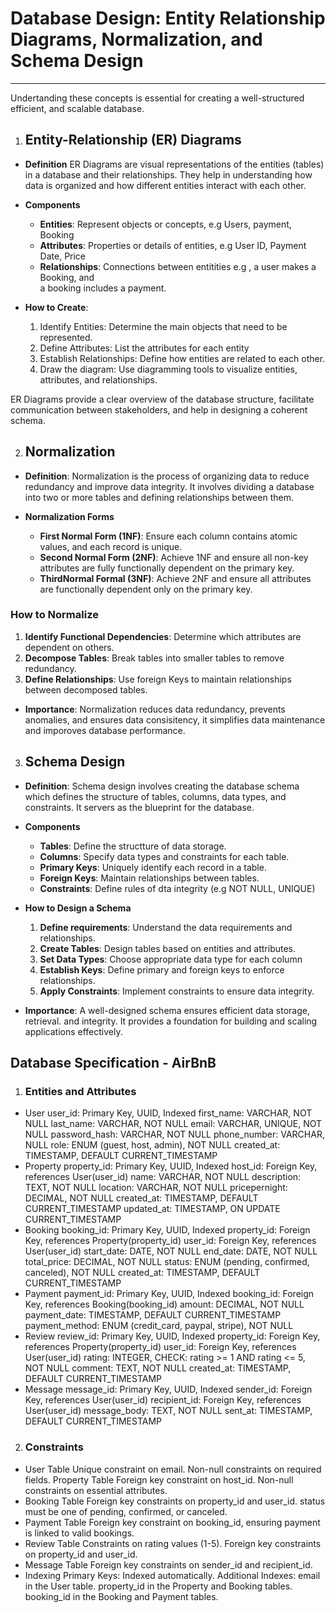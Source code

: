 # Database Design: Entity Relationship Diagrams, Normalization, and Schema Design
***
Undertanding these concepts is essential for creating a well-structured efficient, and scalable database.

1. ## Entity-Relationship (ER) Diagrams
- __Definition__ ER Diagrams are visual representations of the entities (tables) in a database and their relationships. They help in understanding how data is organized and how different entities interact with each other.

- __Components__
    - __Entities__: Represent objects or concepts, e.g Users, payment, Booking
    - __Attributes__: Properties or details of entities, e.g User ID, Payment Date, Price
    - __Relationships__: Connections between entitities e.g , a user makes a Booking, and   
            a booking includes a payment. 

- __How to Create__:
    1. Identify Entities: Determine the main objects that need to be represented.
    2. Define Attributes: List the attributes for each entity
    3. Establish Relationships: Define how entities are related to each other.
    4. Draw the diagram: Use diagramming tools to visualize entities, attributes, and relationships.

ER Diagrams provide a clear overview of the database structure, facilitate communication between stakeholders, and help in designing a coherent schema.

2. ## Normalization
- __Definition__: Normalization is the process of organizing data to reduce redundancy and improve data integrity. It involves dividing a database into two or more tables and defining relationships between them.

- __Normalization Forms__
    - __First Normal Form (1NF)__: Ensure each column contains atomic values, and each record is unique.
    - __Second Normal Form (2NF)__: Achieve 1NF and ensure all non-key attributes are fully functionally dependent on the primary key.
    - __ThirdNormal Formal (3NF)__: Achieve 2NF and ensure all attributes are functionally dependent only on the primary key.

### How to  Normalize
1. __Identify Functional Dependencies__: Determine which attributes are dependent on others.
2. __Decompose Tables__: Break tables into smaller tables to remove redundancy.
3. __Define Relationships__: Use foreign Keys to maintain relationships between decomposed tables.
- __Importance__: Normalization reduces data redundancy, prevents anomalies, and ensures data consisitency, it simplifies data maintenance and imporoves database performance.

3. ## Schema Design
- __Definition__: Schema design involves creating the database schema which defines the structure
of tables, columns, data types, and constraints. It servers as the blueprint for the database.

- __Components__
    - __Tables__: Define the structture of data storage.
    - __Columns__: Specify data types and constraints for each table.
    - __Primary Keys__: Uniquely identify each record in a table.
    - __Foreign Keys__: Maintain relationships between tables.
    - __Constraints__: Define rules of dta integrity (e.g NOT NULL, UNIQUE)

- __How to Design a Schema__
    1. __Define requirements__: Understand the data requirements and relationships.
    2. __Create Tables__: Design tables based on entities and attributes.
    3. __Set Data Types__: Choose appropriate data type for each column
    4. __Establish Keys__: Define primary and foreign keys to enforce relationships.
    5. __Apply Constraints__: Implement constraints to ensure data integrity.
- __Importance__: A well-designed schema ensures efficient data storage, retrieval. and integrity. It provides a foundation for building and scaling applications effectively.


## Database Specification - AirBnB
1. ### Entities and Attributes
- User
    user_id: Primary Key, UUID, Indexed
    first_name: VARCHAR, NOT NULL
    last_name: VARCHAR, NOT NULL
    email: VARCHAR, UNIQUE, NOT NULL
    password_hash: VARCHAR, NOT NULL
    phone_number: VARCHAR, NULL
    role: ENUM (guest, host, admin), NOT NULL
    created_at: TIMESTAMP, DEFAULT CURRENT_TIMESTAMP
- Property
    property_id: Primary Key, UUID, Indexed
    host_id: Foreign Key, references User(user_id)
    name: VARCHAR, NOT NULL
    description: TEXT, NOT NULL
    location: VARCHAR, NOT NULL
    pricepernight: DECIMAL, NOT NULL
    created_at: TIMESTAMP, DEFAULT CURRENT_TIMESTAMP
    updated_at: TIMESTAMP, ON UPDATE CURRENT_TIMESTAMP
- Booking
    booking_id: Primary Key, UUID, Indexed
    property_id: Foreign Key, references Property(property_id)
    user_id: Foreign Key, references User(user_id)
    start_date: DATE, NOT NULL
    end_date: DATE, NOT NULL
    total_price: DECIMAL, NOT NULL
    status: ENUM (pending, confirmed, canceled), NOT NULL
    created_at: TIMESTAMP, DEFAULT CURRENT_TIMESTAMP
- Payment
    payment_id: Primary Key, UUID, Indexed
    booking_id: Foreign Key, references Booking(booking_id)
    amount: DECIMAL, NOT NULL
    payment_date: TIMESTAMP, DEFAULT CURRENT_TIMESTAMP
    payment_method: ENUM (credit_card, paypal, stripe), NOT NULL
- Review
    review_id: Primary Key, UUID, Indexed
    property_id: Foreign Key, references Property(property_id)
    user_id: Foreign Key, references User(user_id)
    rating: INTEGER, CHECK: rating >= 1 AND rating <= 5, NOT NULL
    comment: TEXT, NOT NULL
    created_at: TIMESTAMP, DEFAULT CURRENT_TIMESTAMP
- Message
    message_id: Primary Key, UUID, Indexed
    sender_id: Foreign Key, references User(user_id)
    recipient_id: Foreign Key, references User(user_id)
    message_body: TEXT, NOT NULL
    sent_at: TIMESTAMP, DEFAULT CURRENT_TIMESTAMP

2. ### Constraints
- User Table
    Unique constraint on email.
    Non-null constraints on required fields.
    Property Table
    Foreign key constraint on host_id.
    Non-null constraints on essential attributes.
- Booking Table
    Foreign key constraints on property_id and user_id.
    status must be one of pending, confirmed, or canceled.
- Payment Table
    Foreign key constraint on booking_id, ensuring payment is linked to valid bookings.
- Review Table
    Constraints on rating values (1-5).
    Foreign key constraints on property_id and user_id.
- Message Table
    Foreign key constraints on sender_id and recipient_id.
- Indexing
    Primary Keys: Indexed automatically.
    Additional Indexes:
        email in the User table.
        property_id in the Property and Booking tables.
        booking_id in the Booking and Payment tables.
